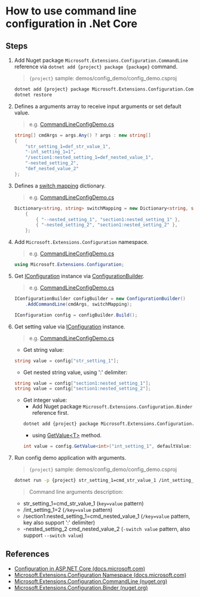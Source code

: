 # How to use command line configuration in .Net Core

## Steps

1. Add Nuget package `Microsoft.Extensions.Configuration.CommandLine` reference via `dotnet add {project} package {package}` command.

    > `{project}` sample: demos/config_demo/config_demo.csproj

    ```bash
    dotnet add {project} package Microsoft.Extensions.Configuration.CommandLine
    dotnet restore
    ```

2. Defines a arguments array to receive input arguments or set default value.

   > e.g. [CommandLineConfigDemo.cs](../../demos/config_demo/CommandLineConfigDemo.cs)

    ```csharp
    string[] cmdArgs = args.Any() ? args : new string[]
    {
        "str_setting_1=def_str_value_1",
        "-int_setting_1=1",
        "/section1:nested_setting_1=def_nested_value_1",
        "-nested_setting_2",
        "def_nested_value_2"
    };
    ```

3. Defines a [switch mapping](https://docs.microsoft.com/en-us/aspnet/core/fundamentals/configuration/?view=aspnetcore-2.1&tabs=basicconfiguration#switch-mappings) dictionary.

    > e.g. [CommandLineConfigDemo.cs](../../demos/config_demo/CommandLineConfigDemo.cs)
    ```csharp
    Dictionary<string, string> switchMapping = new Dictionary<string, string>()
        {
            { "--nested_setting_1", "section1:nested_setting_1" },
            { "-nested_setting_2", "section1:nested_setting_2" },
        };
    ```

4. Add `Microsoft.Extensions.Configuration` namespace.

    > e.g. [CommandLineConfigDemo.cs](../../demos/config_demo/CommandLineConfigDemo.cs)
    ```csharp
    using Microsoft.Extensions.Configuration;
    ```

5. Get [IConfiguration](https://docs.microsoft.com/en-us/dotnet/api/microsoft.extensions.configuration.iconfiguration) instance via [ConfigurationBuilder](https://docs.microsoft.com/en-us/dotnet/api/microsoft.extensions.configuration.configurationbuilder).

    > e.g. [CommandLineConfigDemo.cs](../../demos/config_demo/CommandLineConfigDemo.cs)
    ```csharp
    IConfigurationBuilder configBuilder = new ConfigurationBuilder()
        .AddCommandLine(cmdArgs, switchMapping);

    IConfiguration config = configBuilder.Build();
    ```

6. Get setting value via [IConfiguration](https://docs.microsoft.com/en-us/dotnet/api/microsoft.extensions.configuration.iconfiguration) instance.

    > e.g. [CommandLineConfigDemo.cs](../../demos/config_demo/CommandLineConfigDemo.cs)
    * Get string value:
    ```csharp
    string value = config["str_setting_1"];
    ```

    * Get nested string value, using ':' delimiter:
    ```csharp
    string value = config["section1:nested_setting_1"];
    string value = config["section1:nested_setting_2"];
    ```

    * Get integer value:
        * Add Nuget package `Microsoft.Extensions.Configuration.Binder` reference first.
        ```bash
        dotnet add {project} package Microsoft.Extensions.Configuration.Binder
        ```
        * using [GetValue&lt;T&gt;](https://docs.microsoft.com/en-us/dotnet/api/microsoft.extensions.configuration.configurationbinder.getvalue) method.
        ```csharp
        int value = config.GetValue<int>("int_setting_1", defaultValue: 0);
        ```
7. Run config demo application with arguments.

    > `{project}` sample: demos/config_demo/config_demo.csproj
    ```bash
    dotnet run -p {project} str_setting_1=cmd_str_value_1 /int_setting_1=2 /section1:nested_setting_1=cmd_nested_value_1 -nested_setting_2 cmd_nested_value_2
    ```

    > Command line arguments description:
    * str_setting_1=cmd_str_value_1 (`key=value` pattern)
    * /int_setting_1=2 (`/key=value` pattern)
    * /section1:nested_setting_1=cmd_nested_value_1 (`/key=value` pattern, key also support ':' delimiter)
    * -nested_setting_2 cmd_nested_value_2 (`-switch value` pattern, also support `--switch value`)

## References

* [Configuration in ASP.NET Core (docs.microsoft.com)](https://docs.microsoft.com/en-us/aspnet/core/fundamentals/configuration/)
* [Microsoft.Extensions.Configuration Namespace (docs.microsoft.com)](https://docs.microsoft.com/en-us/dotnet/api/microsoft.extensions.configuration)
* [Microsoft.Extensions.Configuration.CommandLine (nuget.org)](https://www.nuget.org/packages/Microsoft.Extensions.Configuration.CommandLine)
* [Microsoft.Extensions.Configuration.Binder (nuget.org)](https://www.nuget.org/packages/Microsoft.Extensions.Configuration.Binder)